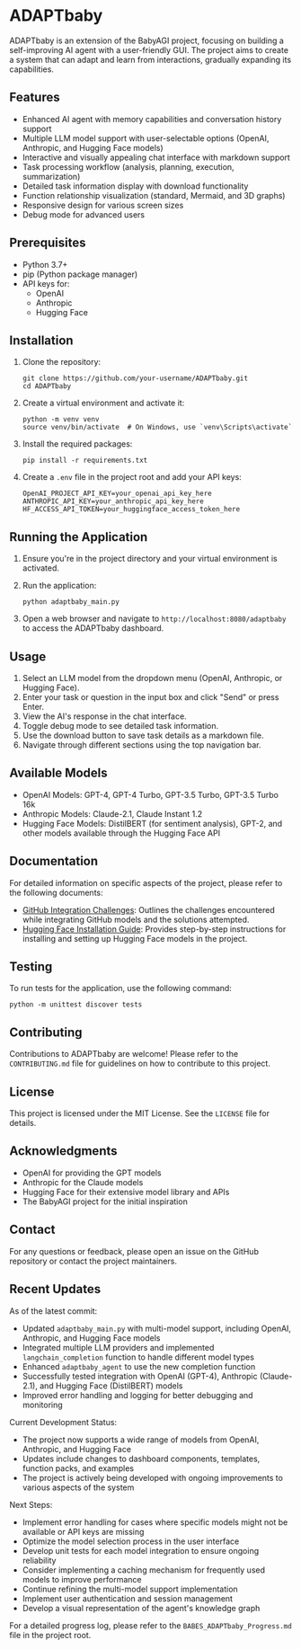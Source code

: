 # ADAPTbaby

ADAPTbaby is an extension of the BabyAGI project, focusing on building a self-improving AI agent with a user-friendly GUI. The project aims to create a system that can adapt and learn from interactions, gradually expanding its capabilities.

## Features

- Enhanced AI agent with memory capabilities and conversation history support
- Multiple LLM model support with user-selectable options (OpenAI, Anthropic, and Hugging Face models)
- Interactive and visually appealing chat interface with markdown support
- Task processing workflow (analysis, planning, execution, summarization)
- Detailed task information display with download functionality
- Function relationship visualization (standard, Mermaid, and 3D graphs)
- Responsive design for various screen sizes
- Debug mode for advanced users

## Prerequisites

- Python 3.7+
- pip (Python package manager)
- API keys for:
  - OpenAI
  - Anthropic
  - Hugging Face

## Installation

1. Clone the repository:
   ```
   git clone https://github.com/your-username/ADAPTbaby.git
   cd ADAPTbaby
   ```

2. Create a virtual environment and activate it:
   ```
   python -m venv venv
   source venv/bin/activate  # On Windows, use `venv\Scripts\activate`
   ```

3. Install the required packages:
   ```
   pip install -r requirements.txt
   ```

4. Create a `.env` file in the project root and add your API keys:
   ```
   OpenAI_PROJECT_API_KEY=your_openai_api_key_here
   ANTHROPIC_API_KEY=your_anthropic_api_key_here
   HF_ACCESS_API_TOKEN=your_huggingface_access_token_here
   ```

## Running the Application

1. Ensure you're in the project directory and your virtual environment is activated.

2. Run the application:
   ```
   python adaptbaby_main.py
   ```

3. Open a web browser and navigate to `http://localhost:8080/adaptbaby` to access the ADAPTbaby dashboard.

## Usage

1. Select an LLM model from the dropdown menu (OpenAI, Anthropic, or Hugging Face).
2. Enter your task or question in the input box and click "Send" or press Enter.
3. View the AI's response in the chat interface.
4. Toggle debug mode to see detailed task information.
5. Use the download button to save task details as a markdown file.
6. Navigate through different sections using the top navigation bar.

## Available Models

- OpenAI Models: GPT-4, GPT-4 Turbo, GPT-3.5 Turbo, GPT-3.5 Turbo 16k
- Anthropic Models: Claude-2.1, Claude Instant 1.2
- Hugging Face Models: DistilBERT (for sentiment analysis), GPT-2, and other models available through the Hugging Face API

## Documentation

For detailed information on specific aspects of the project, please refer to the following documents:

- [GitHub Integration Challenges](github_challenges.md): Outlines the challenges encountered while integrating GitHub models and the solutions attempted.
- [Hugging Face Installation Guide](huggingface_installation.md): Provides step-by-step instructions for installing and setting up Hugging Face models in the project.

## Testing

To run tests for the application, use the following command:
```
python -m unittest discover tests
```

## Contributing

Contributions to ADAPTbaby are welcome! Please refer to the `CONTRIBUTING.md` file for guidelines on how to contribute to this project.

## License

This project is licensed under the MIT License. See the `LICENSE` file for details.

## Acknowledgments

- OpenAI for providing the GPT models
- Anthropic for the Claude models
- Hugging Face for their extensive model library and APIs
- The BabyAGI project for the initial inspiration

## Contact

For any questions or feedback, please open an issue on the GitHub repository or contact the project maintainers.

## Recent Updates

As of the latest commit:
- Updated `adaptbaby_main.py` with multi-model support, including OpenAI, Anthropic, and Hugging Face models
- Integrated multiple LLM providers and implemented `langchain_completion` function to handle different model types
- Enhanced `adaptbaby_agent` to use the new completion function
- Successfully tested integration with OpenAI (GPT-4), Anthropic (Claude-2.1), and Hugging Face (DistilBERT) models
- Improved error handling and logging for better debugging and monitoring

Current Development Status:
- The project now supports a wide range of models from OpenAI, Anthropic, and Hugging Face
- Updates include changes to dashboard components, templates, function packs, and examples
- The project is actively being developed with ongoing improvements to various aspects of the system

Next Steps:
- Implement error handling for cases where specific models might not be available or API keys are missing
- Optimize the model selection process in the user interface
- Develop unit tests for each model integration to ensure ongoing reliability
- Consider implementing a caching mechanism for frequently used models to improve performance
- Continue refining the multi-model support implementation
- Implement user authentication and session management
- Develop a visual representation of the agent's knowledge graph

For a detailed progress log, please refer to the `BABES_ADAPTbaby_Progress.md` file in the project root.
